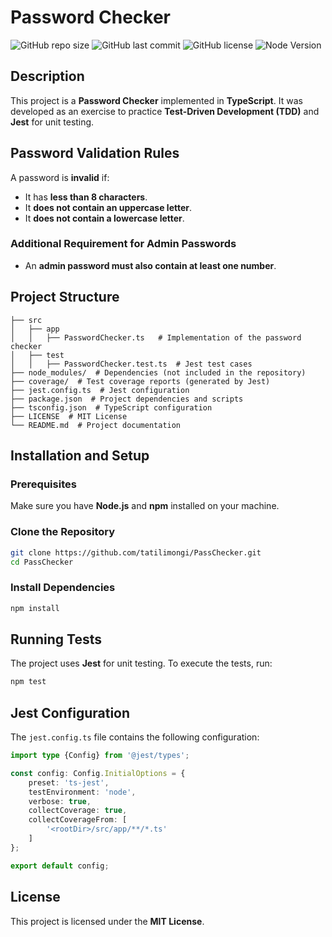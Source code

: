 # Password Checker

![GitHub repo size](https://img.shields.io/github/repo-size/tatilimongi/PassChecker)
![GitHub last commit](https://img.shields.io/github/last-commit/tatilimongi/PassChecker)
![GitHub license](https://img.shields.io/github/license/tatilimongi/PassChecker)
![Node Version](https://img.shields.io/node/v/jest)



## Description
This project is a **Password Checker** implemented in **TypeScript**. It was developed as an exercise to practice **Test-Driven Development (TDD)** and **Jest** for unit testing.

## Password Validation Rules
A password is **invalid** if:
- It has **less than 8 characters**.
- It **does not contain an uppercase letter**.
- It **does not contain a lowercase letter**.

### Additional Requirement for Admin Passwords
- An **admin password must also contain at least one number**.

## Project Structure
```
├── src
│   ├── app
│   │   ├── PasswordChecker.ts   # Implementation of the password checker
│   ├── test
│   │   ├── PasswordChecker.test.ts  # Jest test cases
├── node_modules/  # Dependencies (not included in the repository)
├── coverage/  # Test coverage reports (generated by Jest)
├── jest.config.ts  # Jest configuration
├── package.json  # Project dependencies and scripts
├── tsconfig.json  # TypeScript configuration
├── LICENSE  # MIT License
└── README.md  # Project documentation
```

## Installation and Setup
### Prerequisites
Make sure you have **Node.js** and **npm** installed on your machine.

### Clone the Repository
```sh
git clone https://github.com/tatilimongi/PassChecker.git
cd PassChecker
```

### Install Dependencies
```sh
npm install
```

## Running Tests
The project uses **Jest** for unit testing. To execute the tests, run:
```sh
npm test
```

## Jest Configuration
The `jest.config.ts` file contains the following configuration:
```typescript
import type {Config} from '@jest/types';

const config: Config.InitialOptions = {
    preset: 'ts-jest',
    testEnvironment: 'node',
    verbose: true,
    collectCoverage: true,
    collectCoverageFrom: [
        '<rootDir>/src/app/**/*.ts'
    ]
};

export default config;
```

## License
This project is licensed under the **MIT License**.
